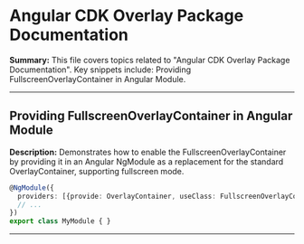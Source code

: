 # Angular CDK Overlay Package Documentation

**Summary:** This file covers topics related to "Angular CDK Overlay Package Documentation". Key snippets include: Providing FullscreenOverlayContainer in Angular Module.

---

## Providing FullscreenOverlayContainer in Angular Module

**Description:** Demonstrates how to enable the FullscreenOverlayContainer by providing it in an Angular NgModule as a replacement for the standard OverlayContainer, supporting fullscreen mode.

```typescript
@NgModule({
  providers: [{provide: OverlayContainer, useClass: FullscreenOverlayContainer}],
  // ...
})
export class MyModule { }
```

---